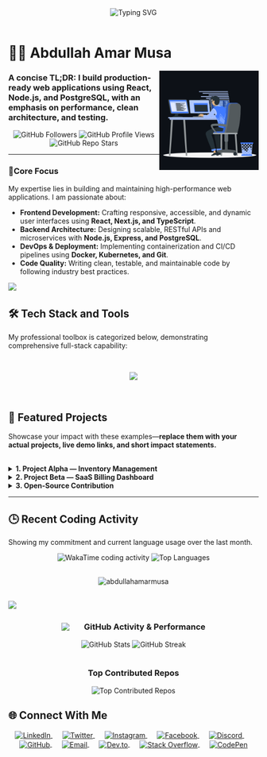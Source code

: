 <div align="center">
  <img src="https://readme-typing-svg.herokuapp.com?font=Code+Next&size=32&width=550&color=08BD80&vCenter=true&pause=1000&random=false&lines=Full-Stack+Web+Developer;Building+Modern+Web+Solutions;JavaScript+|+React+Specialist" alt="Typing SVG"/>
</div>
<br>

# 👨‍💻 Abdullah Amar Musa 
<p><img align="right" src="https://raw.githubusercontent.com/SubhadeepZilong/SubhadeepZilong/main/icons/animation_500_kxa883sd.gif" alt="SubhadeepZilong" width="200" /></p>


### A concise TL;DR: I build production-ready web applications using **React, Node.js, and PostgreSQL**, with an emphasis on performance, clean architecture, and testing.

<div align="center">
  <img src="https://img.shields.io/github/followers/abdullahamarmusa?style=social" alt="GitHub Followers"/>
  <img src="https://komarev.com/ghpvc/?username=abdullahamarmusa&color=brightgreen" alt="GitHub Profile Views"/>
  <img src="https://img.shields.io/github/stars/abdullahamarmusa/YOUR-REPO?style=social" alt="GitHub Repo Stars"/>
</div>

---

<h3>🎯Core Focus</h3> 

My expertise lies in building and maintaining high-performance web applications. I am passionate about:

* **Frontend Development:** Crafting responsive, accessible, and dynamic user interfaces using **React, Next.js, and TypeScript**.
* **Backend Architecture:** Designing scalable, RESTful APIs and microservices with **Node.js, Express, and PostgreSQL**.
* **DevOps & Deployment:** Implementing containerization and CI/CD pipelines using **Docker, Kubernetes, and Git**.
* **Code Quality:** Writing clean, testable, and maintainable code by following industry best practices.

<img src="https://user-images.githubusercontent.com/73097560/115834477-dbab4500-a447-11eb-908a-139a6edaec5c.gif"></a>

## 🛠️ Tech Stack and Tools

My professional toolbox is categorized below, demonstrating comprehensive full-stack capability:

<br>
<p align="center">
  <a href="https://skillicons.dev">
    <img src="https://skillicons.dev/icons?i=html,css,js,ts,react,redux,bootstrap,tailwind,nodejs,express,mongodb,postgresql,postman,docker,git,github,bash,npm,vscode,jquery&perline=10" />
  </a>
</p>
<br>

## 📂 Featured Projects

Showcase your impact with these examples—**replace them with your actual projects, live demo links, and short impact statements.**

<br>

<details>
  <summary><strong>1. Project Alpha — Inventory Management</strong></summary>
  <br>
  <ul>
    <li><strong>Live Demo:</strong> <a href="https://alpha-demo.example.com">alpha-demo.example.com</a></li>
    <li><strong>GitHub Repo:</strong> <a href="https://github.com/abdullahamarmusa/alpha">github.com/abdullahamarmusa/alpha</a></li>
    <li><strong>Stack:</strong> React, Node.js, PostgreSQL, Docker</li>
    <li><strong>Impact:</strong> Implemented real-time stock sync and role-based dashboards — <strong>reduced manual reconciliation by 70%.</strong></li>
  </ul>
</details>

<details>
  <summary><strong>2. Project Beta — SaaS Billing Dashboard</strong></summary>
  <br>
  <ul>
    <li><strong>Live Demo:</strong> <a href="https://beta.example.com">beta.example.com</a></li>
    <li><strong>GitHub Repo:</strong> <a href="https://github.com/abdullahamarmusa/beta">github.com/abdullahamarmusa/beta</a></li>
    <li><strong>Stack:</strong> Next.js, Express, Stripe, PostgreSQL</li>
    <li><strong>Impact:</strong> Built modular billing flow and subscription management features, leading to faster customer onboarding.</li>
  </ul>
</details>

<details>
  <summary><strong>3. Open-Source Contribution</strong></summary>
  <br>
  <ul>
    <li><strong>Pull Request:</strong> <a href="https://github.com/some-org/some-repo/pull/123">PR #123 on some-org/some-repo</a></li>
    <li><strong>Impact:</strong> Added Feature X and fixed a critical memory leak in a core middleware; added tests and improved CI stability.</li>
  </ul>
</details>

---

## 🕒 Recent Coding Activity

Showing my commitment and current language usage over the last month.

<div align="center">
    <img src="https://github-readme-stats.vercel.app/api/wakatime?username=abdullahamarmusa&layout=compact&hide_border=false&theme=transparent&langs_count=5&title_color=08BD80&icon_color=08BD80" alt="WakaTime coding activity" />
    <img src="https://github-readme-stats.vercel.app/api/top-langs/?username=abdullahamarmusa&theme=transparent&hide_border=false&layout=compact&langs_count=6&title_color=08BD80&icon_color=08BD80" alt="Top Languages"/>
</div>

<br>

<p align="center">
  <img src="https://github-profile-trophy.vercel.app/?username=abdullahamarmusa&column=8&theme=transparent&margin-w=15&margin-h=15&no_frame=false" alt="abdullahamarmusa" />
</p>

<br>
<img src="https://user-images.githubusercontent.com/73097560/115834477-dbab4500-a447-11eb-908a-139a6edaec5c.gif"></a>

<h3 style="display: flex; align-items: center; justify-content: center;">
  <img src="https://media1.giphy.com/media/v1.Y2lkPTc5MGI3NjExNGphdjY4YXQ3bHF4NnFsb240bjY4dm80cWQ1NDFrczAybjIxazVtayZlcD12MV9pbnRlcm5hbF9naWZfYnlfaWQmY3Q9cw/iY8CRBdQXODJSCERIr/giphy.gif" width="35" style="margin-right: 10px;">
  GitHub Activity & Performance
</h3>
  
<div align="center">
    <img src="https://github-readme-stats.vercel.app/api?username=abdullahamarmusa&theme=transparent&hide_border=false&include_all_commits=true&count_private=true&show_icons=true&title_color=08BD80&icon_color=08BD80" alt="GitHub Stats" height="170px"/>
    <img src="https://github-readme-streak-stats.herokuapp.com/?user=abdullahamarmusa&theme=transparent&hide_border=false&date_format=M%20j%5B%2C%20Y%5D&fire=D2452D" alt="GitHub Streak" height="170px"/>
</div>
<br>

<div align="center">
    <h3>Top Contributed Repos</h3>
    <img src="https://github-contributor-stats.vercel.app/api?username=abdullahamarmusa&limit=5&theme=transparent&border=true&combine_all_yearly_contributions=true&title_color=08BD80" alt="Top Contributed Repos"/>
</div>

<h2> 🌐 Connect With Me</h2>

<p align="center">
  <a href="https://linkedin.com/in/abdullahamarmusa" target="_blank">
    <img src="https://skillicons.dev/icons?i=linkedin" width="45" alt="LinkedIn" style="vertical-align: middle;"/>
  </a>&nbsp;&nbsp;&nbsp;&nbsp;
  <a href="https://twitter.com/abdulahamarmusa" target="_blank">
    <img src="https://skillicons.dev/icons?i=twitter" width="45" alt="Twitter" style="vertical-align: middle;"/>
  </a>&nbsp;&nbsp;&nbsp;&nbsp;
  <a href="https://instagram.com/abdullahamarmusa" target="_blank">
    <img src="https://skillicons.dev/icons?i=instagram" width="45" alt="Instagram" style="vertical-align: middle;"/>
  </a>&nbsp;&nbsp;&nbsp;&nbsp;
  <a href="https://facebook.com/abdullahamarmusa" target="_blank">
    <img src="https://skills.syvixor.com/api/icons?perline=15&i=facebook" width="45" alt="Facebook" style="vertical-align: middle;"/>
  </a>&nbsp;&nbsp;&nbsp;&nbsp;
   <a href="https://discordapp.com/users/YOUR_DISCORD_ID" target="_blank"> <img src="https://skillicons.dev/icons?i=discord" width="45" alt="Discord" style="vertical-align: middle;"/>
  </a>&nbsp;&nbsp;&nbsp;&nbsp;
  <a href="https://github.com/abdullahamarmusa" target="_blank">
    <img src="https://skillicons.dev/icons?i=github" width="45" alt="GitHub" style="vertical-align: middle;"/>
  </a>&nbsp;&nbsp;&nbsp;&nbsp;
  <a href="mailto:abdullahamarmusa.dev@gmail.com">
    <img src="https://skills.syvixor.com/api/icons?perline=15&i=gmail" alt="Email" style="vertical-align: middle;"/>
  </a>&nbsp;&nbsp;&nbsp;&nbsp;
  <a href="https://dev.to/abdullahamarmusa" target="_blank"> <img src="https://skillicons.dev/icons?i=devto" width="45" alt="Dev.to" style="vertical-align: middle;"/>
  </a>&nbsp;&nbsp;&nbsp;&nbsp;
  <a href="https://stackoverflow.com/users/21543417/abdullah-amar-musa" target="_blank">
    <img src="https://skillicons.dev/icons?i=stackoverflow" width="45" alt="Stack Overflow" style="vertical-align: middle;"/>
  </a>&nbsp;&nbsp;&nbsp;&nbsp;
  <a href="https://codepen.io/abdullahamarmusa" target="_blank">
    <img src="https://skillicons.dev/icons?i=codepen" width="45" alt="CodePen" style="vertical-align: middle;"/>
  </a>
</p>
